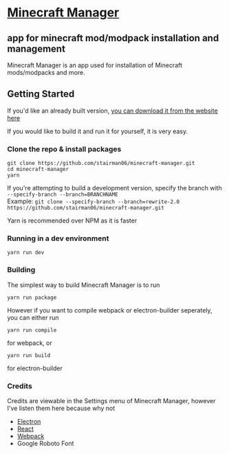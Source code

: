 # [Minecraft Manager](https://theemeraldtree.net)
## app for minecraft mod/modpack installation and management

Minecraft Manager is an app used for installation of Minecraft mods/modpacks and more.

## Getting Started
If you'd like an already built version, [you can download it from the website here](https://theemeraldtree.net/download)

If you would like to build it and run it for yourself, it is very easy.
### Clone the repo & install packages
```
git clone https://github.com/stairman06/minecraft-manager.git
cd minecraft-manager
yarn
```
If you're attempting to build a development version, specify the branch with ```--specify-branch --branch=BRANCHNAME```  
Example: ```git clone --specify-branch --branch=rewrite-2.0 https://github.com/stairman06/minecraft-manager.git```

Yarn is recommended over NPM as it is faster

### Running in a dev environment
```
yarn run dev
```

### Building
The simplest way to build Minecraft Manager is to run
```
yarn run package
```

However if you want to compile webpack or electron-builder seperately, you can either run
```
yarn run compile
```
for webpack, or
```
yarn run build
```
for electron-builder


### Credits
Credits are viewable in the Settings menu of Minecraft Manager, however I've listen them here because why not
- [Electron](https://electronjs.org)
- [React](https://reactjs.org)
- [Webpack](https://webpack.js.org)
- Google Roboto Font

